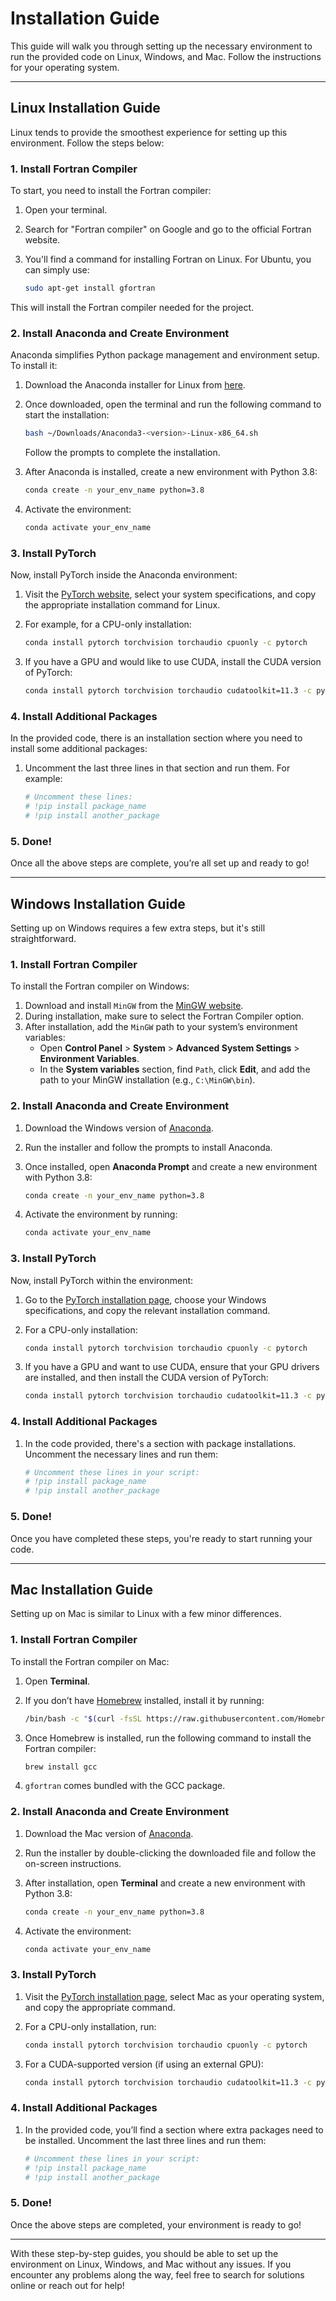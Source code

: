 # Installation Guide

This guide will walk you through setting up the necessary environment to run the provided code on Linux, Windows, and Mac. Follow the instructions for your operating system.

---

## **Linux Installation Guide**

Linux tends to provide the smoothest experience for setting up this environment. Follow the steps below:

### 1. Install Fortran Compiler
To start, you need to install the Fortran compiler:

1. Open your terminal.
2. Search for "Fortran compiler" on Google and go to the official Fortran website.
3. You'll find a command for installing Fortran on Linux. For Ubuntu, you can simply use:

    ```bash
    sudo apt-get install gfortran
    ```

This will install the Fortran compiler needed for the project.

### 2. Install Anaconda and Create Environment

Anaconda simplifies Python package management and environment setup. To install it:

1. Download the Anaconda installer for Linux from [here](https://www.anaconda.com/products/distribution).
2. Once downloaded, open the terminal and run the following command to start the installation:

    ```bash
    bash ~/Downloads/Anaconda3-<version>-Linux-x86_64.sh
    ```

    Follow the prompts to complete the installation.

3. After Anaconda is installed, create a new environment with Python 3.8:

    ```bash
    conda create -n your_env_name python=3.8
    ```

4. Activate the environment:

    ```bash
    conda activate your_env_name
    ```

### 3. Install PyTorch

Now, install PyTorch inside the Anaconda environment:

1. Visit the [PyTorch website](https://pytorch.org/get-started/locally/), select your system specifications, and copy the appropriate installation command for Linux.
2. For example, for a CPU-only installation:

    ```bash
    conda install pytorch torchvision torchaudio cpuonly -c pytorch
    ```

3. If you have a GPU and would like to use CUDA, install the CUDA version of PyTorch:

    ```bash
    conda install pytorch torchvision torchaudio cudatoolkit=11.3 -c pytorch
    ```

### 4. Install Additional Packages

In the provided code, there is an installation section where you need to install some additional packages:

1. Uncomment the last three lines in that section and run them. For example:

    ```bash
    # Uncomment these lines:
    # !pip install package_name
    # !pip install another_package
    ```

### 5. Done!
Once all the above steps are complete, you’re all set up and ready to go!

---

## **Windows Installation Guide**

Setting up on Windows requires a few extra steps, but it's still straightforward.

### 1. Install Fortran Compiler

To install the Fortran compiler on Windows:

1. Download and install `MinGW` from the [MinGW website](https://osdn.net/projects/mingw/releases/).
2. During installation, make sure to select the Fortran Compiler option.
3. After installation, add the `MinGW` path to your system’s environment variables:
   - Open **Control Panel** > **System** > **Advanced System Settings** > **Environment Variables**.
   - In the **System variables** section, find `Path`, click **Edit**, and add the path to your MinGW installation (e.g., `C:\MinGW\bin`).

### 2. Install Anaconda and Create Environment

1. Download the Windows version of [Anaconda](https://www.anaconda.com/products/distribution).
2. Run the installer and follow the prompts to install Anaconda.
3. Once installed, open **Anaconda Prompt** and create a new environment with Python 3.8:

    ```bash
    conda create -n your_env_name python=3.8
    ```

4. Activate the environment by running:

    ```bash
    conda activate your_env_name
    ```

### 3. Install PyTorch

Now, install PyTorch within the environment:

1. Go to the [PyTorch installation page](https://pytorch.org/get-started/locally/), choose your Windows specifications, and copy the relevant installation command.
2. For a CPU-only installation:

    ```bash
    conda install pytorch torchvision torchaudio cpuonly -c pytorch
    ```

3. If you have a GPU and want to use CUDA, ensure that your GPU drivers are installed, and then install the CUDA version of PyTorch:

    ```bash
    conda install pytorch torchvision torchaudio cudatoolkit=11.3 -c pytorch
    ```

### 4. Install Additional Packages

1. In the code provided, there's a section with package installations. Uncomment the necessary lines and run them:

    ```bash
    # Uncomment these lines in your script:
    # !pip install package_name
    # !pip install another_package
    ```

### 5. Done!
Once you have completed these steps, you're ready to start running your code.

---

## **Mac Installation Guide**

Setting up on Mac is similar to Linux with a few minor differences.

### 1. Install Fortran Compiler

To install the Fortran compiler on Mac:

1. Open **Terminal**.
2. If you don’t have [Homebrew](https://brew.sh/) installed, install it by running:

    ```bash
    /bin/bash -c "$(curl -fsSL https://raw.githubusercontent.com/Homebrew/install/HEAD/install.sh)"
    ```

3. Once Homebrew is installed, run the following command to install the Fortran compiler:

    ```bash
    brew install gcc
    ```

4. `gfortran` comes bundled with the GCC package.

### 2. Install Anaconda and Create Environment

1. Download the Mac version of [Anaconda](https://www.anaconda.com/products/distribution).
2. Run the installer by double-clicking the downloaded file and follow the on-screen instructions.
3. After installation, open **Terminal** and create a new environment with Python 3.8:

    ```bash
    conda create -n your_env_name python=3.8
    ```

4. Activate the environment:

    ```bash
    conda activate your_env_name
    ```

### 3. Install PyTorch

1. Visit the [PyTorch installation page](https://pytorch.org/get-started/locally/), select Mac as your operating system, and copy the appropriate command.
2. For a CPU-only installation, run:

    ```bash
    conda install pytorch torchvision torchaudio cpuonly -c pytorch
    ```

3. For a CUDA-supported version (if using an external GPU):

    ```bash
    conda install pytorch torchvision torchaudio cudatoolkit=11.3 -c pytorch
    ```

### 4. Install Additional Packages

1. In the provided code, you’ll find a section where extra packages need to be installed. Uncomment the last three lines and run them:

    ```bash
    # Uncomment these lines in your script:
    # !pip install package_name
    # !pip install another_package
    ```

### 5. Done!
Once the above steps are completed, your environment is ready to go!

---

With these step-by-step guides, you should be able to set up the environment on Linux, Windows, and Mac without any issues. If you encounter any problems along the way, feel free to search for solutions online or reach out for help!